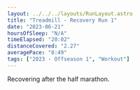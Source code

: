 ```yaml
---
layout: ../../../layouts/RunLayout.astro
title: "Treadmill - Recovery Run 1"
date: "2023-06-21"
hoursOfSleep: "N/A"
timeElapsed: "20:02"
distanceCovered: "2.27"
averagePace: "8:49"
tags: ["2023 - Offseason 1", "Workout"]
---
```


Recovering after the half marathon.
